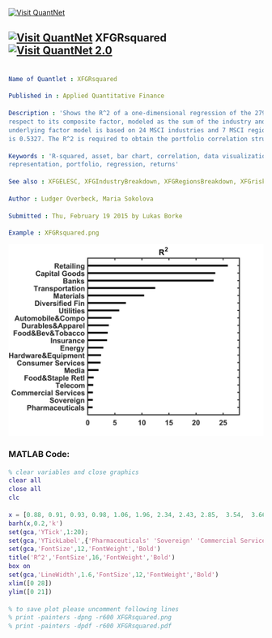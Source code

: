 
[<img src="https://github.com/QuantLet/Styleguide-and-FAQ/blob/master/pictures/banner.png" width="880" alt="Visit QuantNet">](http://quantlet.de/index.php?p=info)

## [<img src="https://github.com/QuantLet/Styleguide-and-Validation-procedure/blob/master/pictures/qloqo.png" alt="Visit QuantNet">](http://quantlet.de/) **XFGRsquared** [<img src="https://github.com/QuantLet/Styleguide-and-Validation-procedure/blob/master/pictures/QN2.png" width="60" alt="Visit QuantNet 2.0">](http://quantlet.de/d3/ia)

```yaml

Name of Quantlet : XFGRsquared

Published in : Applied Quantitative Finance

Description : 'Shows the R^2 of a one-dimensional regression of the 279 MSCI asset returns with
respect to its composite factor, modeled as the sum of the industry and country factor. The
underlying factor model is based on 24 MSCI industries and 7 MSCI regions. The weighted average R^2
is 0.5327. The R^2 is required to obtain the portfolio correlation structure.'

Keywords : 'R-squared, asset, bar chart, correlation, data visualization, factor-model, graphical
representation, portfolio, regression, returns'

See also : XFGELESC, XFGIndustryBreakdown, XFGRegionsBreakdown, XFGriskaversion, XFGriskaversion2

Author : Ludger Overbeck, Maria Sokolova

Submitted : Thu, February 19 2015 by Lukas Borke

Example : XFGRsquared.png

```

![Picture1](XFGRsquared.png)


### MATLAB Code:
```matlab
% clear variables and close graphics
clear all
close all
clc

x = [0.88, 0.91, 0.93, 0.98, 1.06, 1.96, 2.34, 2.43, 2.85,  3.54,  3.66, 3.86, 4.35, 5.78, 7.02, 10.39, 12.43, 23.21, 23.52, 25.85];
barh(x,0.2,'k')
set(gca,'YTick',1:20);
set(gca,'YTickLabel',{'Pharmaceuticals' 'Sovereign' 'Commercial Services' 'Telecom' 'Food&Staple Retl' 'Media' 'Consumer Services' 'Hardware&Equipment' 'Energy' 'Insurance' 'Food&Bev&Tobacco' 'Durables&Apparel' 'Automobile&Compo' 'Utilities' 'Diversified Fin' 'Materials'  'Transportation'  'Banks'  'Capital Goods'  'Retailing'})
set(gca,'FontSize',12,'FontWeight','Bold')
title('R^2','FontSize',16,'FontWeight','Bold')
box on
set(gca,'LineWidth',1.6,'FontSize',12,'FontWeight','Bold')
xlim([0 28])
ylim([0 21])

% to save plot please uncomment following lines 
% print -painters -dpng -r600 XFGRsquared.png
% print -painters -dpdf -r600 XFGRsquared.pdf

```
